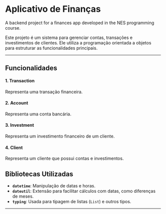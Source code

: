 # Aplicativo de Finanças
A backend project for a finances app developed in the NES programming course.

Este projeto é um sistema para gerenciar contas, transações e investimentos de clientes. Ele utiliza a programação orientada a objetos para estruturar as funcionalidades principais.

---

## **Funcionalidades**

#### **1. Transaction**
Representa uma transação financeira.

#### **2. Account**
Representa uma conta bancária.

#### **3. Investment**
Representa um investimento financeiro de um cliente.

#### **4. Client**
Representa um cliente que possui contas e investimentos.

## **Bibliotecas Utilizadas**

- **`datetime`**: Manipulação de datas e horas.
- **`dateutil`**: Extensão para facilitar cálculos com datas, como diferenças de meses.
- **`typing`**: Usada para tipagem de listas (`List`) e outros tipos.

---